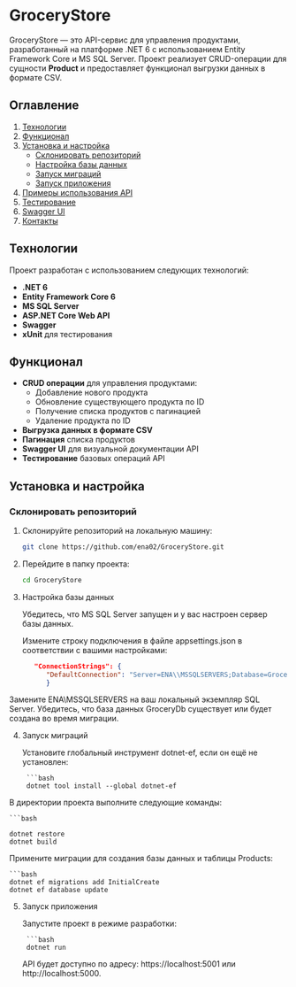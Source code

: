 # GroceryStore

GroceryStore — это API-сервис для управления продуктами, разработанный на платформе .NET 6 с использованием Entity Framework Core и MS SQL Server. Проект реализует CRUD-операции для сущности **Product** и предоставляет функционал выгрузки данных в формате CSV.

## Оглавление

1. [Технологии](#технологии)
2. [Функционал](#функционал)
3. [Установка и настройка](#установка-и-настройка)
   - [Склонировать репозиторий](#склонировать-репозиторий)
   - [Настройка базы данных](#настройка-базы-данных)
   - [Запуск миграций](#запуск-миграций)
   - [Запуск приложения](#запуск-приложения)
4. [Примеры использования API](#примеры-использования-api)
5. [Тестирование](#тестирование)
6. [Swagger UI](#swagger-ui)
7. [Контакты](#контакты)

## Технологии

Проект разработан с использованием следующих технологий:

- **.NET 6**
- **Entity Framework Core 6**
- **MS SQL Server**
- **ASP.NET Core Web API**
- **Swagger**
- **xUnit** для тестирования

## Функционал

- **CRUD операции** для управления продуктами:
  - Добавление нового продукта
  - Обновление существующего продукта по ID
  - Получение списка продуктов с пагинацией
  - Удаление продукта по ID
- **Выгрузка данных в формате CSV**
- **Пагинация** списка продуктов
- **Swagger UI** для визуальной документации API
- **Тестирование** базовых операций API

## Установка и настройка

### Склонировать репозиторий

1. Склонируйте репозиторий на локальную машину:

   ```bash
   git clone https://github.com/ena02/GroceryStore.git

2. Перейдите в папку проекта:

    ```bash
    cd GroceryStore

3. Настройка базы данных

    Убедитесь, что MS SQL Server запущен и у вас настроен сервер базы данных.

    Измените строку подключения в файле appsettings.json в соответствии с вашими настройками:

    ```json
       "ConnectionStrings": {
          "DefaultConnection": "Server=ENA\\MSSQLSERVERS;Database=GroceryDb;Trusted_Connection=True;MultipleActiveResultSets=true;TrustServerCertificate=True"
          }

  Замените ENA\\MSSQLSERVERS на ваш локальный экземпляр SQL Server.
  Убедитесь, что база данных GroceryDb существует или будет создана во время миграции.

4. Запуск миграций

    Установите глобальный инструмент dotnet-ef, если он ещё не установлен:

        ```bash
        dotnet tool install --global dotnet-ef

  В директории проекта выполните следующие команды:

    ```bash

    dotnet restore
    dotnet build

  Примените миграции для создания базы данных и таблицы Products:

    ```bash
    dotnet ef migrations add InitialCreate
    dotnet ef database update

5. Запуск приложения

    Запустите проект в режиме разработки:

        ```bash
        dotnet run

    API будет доступно по адресу: https://localhost:5001 или http://localhost:5000.
